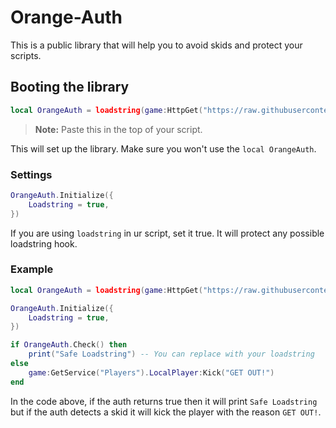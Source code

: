 # Orange-Auth
This is a public library that will help you to avoid skids and protect your scripts.

## Booting the library

```lua
local OrangeAuth = loadstring(game:HttpGet("https://raw.githubusercontent.com/Moligrafi001/Orange-Auth/refs/heads/main/Auth.lua", true))()
```
> **Note:** Paste this in the top of your script.

This will set up the library. Make sure you won't use the `local OrangeAuth`.

### Settings
```lua
OrangeAuth.Initialize({
    Loadstring = true,
})
```
If you are using `loadstring` in ur script, set it true. It will protect any possible loadstring hook.

### Example
```lua
local OrangeAuth = loadstring(game:HttpGet("https://raw.githubusercontent.com/Moligrafi001/Hallow-Hub/main/extra/Auth.lua", true))()

OrangeAuth.Initialize({
    Loadstring = true,
})

if OrangeAuth.Check() then
    print("Safe Loadstring") -- You can replace with your loadstring
else
    game:GetService("Players").LocalPlayer:Kick("GET OUT!")
end
```
In the code above, if the auth returns true then it will print `Safe Loadstring` but if the auth detects a skid it will kick the player with the reason `GET OUT!`. 
